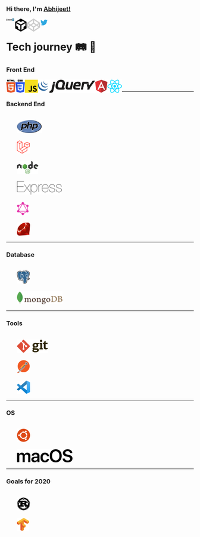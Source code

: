 ### Hi there, I'm [Abhijeet!](https://dev.to/devabhijeet)

<div align="left">
	<p>
		<a href="https://www.linkedin.com/in/dev-abhijeet-yadav/">
		  <img align="left" alt="Abhijeet Yadav | LinkedIn" width="21px" src="https://raw.githubusercontent.com/devAbhijeet/devAbhijeet/master/assets/linkedin.svg" />
		</a>
	</p>
	<p>
		<a href="https://codesandbox.io/u/devAbhijeet">
			<img align="left" alt="Abhijeet Yadav | CodeSandbox" width="35px" src="https://raw.githubusercontent.com/devAbhijeet/devAbhijeet/master/assets/codesandbox.svg" />
		</a>
	</p>
	<p>
		<a href="https://codepen.io/dev_abhijeet">
			<img align="left" alt="Abhijeet Yadav | codepen" width="35px" src="https://raw.githubusercontent.com/devAbhijeet/devAbhijeet/master/assets/codepen.svg" />
		</a>
	</p>
	<p>
		<a href="https://twitter.com/dev_abhijeet">
		  <img align="left" alt="Abhijeet Yadav | Twitter" width="21px" src="https://raw.githubusercontent.com/devAbhijeet/devAbhijeet/master/assets/twitter.svg" />
		</a>
	</p>
</div>

<br>

# Tech journey 🛤 🚂

### Front End
<div align="left">
	<p>
		<a href="https://raw.githubusercontent.com/devAbhijeet/devAbhijeet/master/assets/html-5.svg">
		  <img align="left" height="35" src="https://raw.githubusercontent.com/devAbhijeet/devAbhijeet/master/assets/html-5.svg">
		</a>
	</p>
	<p>
		<a href="https://raw.githubusercontent.com/devAbhijeet/devAbhijeet/master/assets/css-3.svg">
			<img align="left" height="35" src="https://raw.githubusercontent.com/devAbhijeet/devAbhijeet/master/assets/css-3.svg">
		</a>
	</p>
	<p>
		<a href="https://raw.githubusercontent.com/devAbhijeet/devAbhijeet/master/assets/javascript.svg">
			<img align="left" height="35" src="https://raw.githubusercontent.com/devAbhijeet/devAbhijeet/master/assets/javascript.svg">
		</a>
	</p>
	<p>
		<a href="https://raw.githubusercontent.com/devAbhijeet/devAbhijeet/master/assets/jquery.svg">
		  <img align="left" height="35" src="https://raw.githubusercontent.com/devAbhijeet/devAbhijeet/master/assets/jquery.svg">
		</a>
	</p>
	<p>
		<a href="https://raw.githubusercontent.com/devAbhijeet/devAbhijeet/master/assets/angular.svg">
		  <img align="left" height="35" src="https://raw.githubusercontent.com/devAbhijeet/devAbhijeet/master/assets/angular.svg">
		</a>
	</p>
	<p>
		<a href="https://raw.githubusercontent.com/devAbhijeet/devAbhijeet/master/assets/react.svg">
		  <img align="left" height="35" src="https://raw.githubusercontent.com/devAbhijeet/devAbhijeet/master/assets/react.svg">
		</a>
	</p>
</div>

<br>
<!-- <code>
	<img height="35" src="https://raw.githubusercontent.com/devAbhijeet/devAbhijeet/master/assets/html-5.svg">
</code>
<code>
	<img height="35" src="https://raw.githubusercontent.com/devAbhijeet/devAbhijeet/master/assets/css-3.svg">
</code>
<code>
	<img height="35" src="https://raw.githubusercontent.com/devAbhijeet/devAbhijeet/master/assets/javascript.svg">
</code>
<code>
	<img height="35" src="https://raw.githubusercontent.com/devAbhijeet/devAbhijeet/master/assets/jquery.svg">
</code>
<code>
	<img height="35" src="https://raw.githubusercontent.com/devAbhijeet/devAbhijeet/master/assets/angular.svg">
</code>
<code>
	<img height="35" src="https://raw.githubusercontent.com/devAbhijeet/devAbhijeet/master/assets/react.svg">
</code> -->
<hr>

### Backend End
<code>
	<img height="35" src="https://raw.githubusercontent.com/devAbhijeet/devAbhijeet/master/assets/php.svg">
</code>
<code>
	<img height="35" src="https://raw.githubusercontent.com/devAbhijeet/devAbhijeet/master/assets/laravel.svg">
</code>
<code>
	<img height="35" src="https://raw.githubusercontent.com/devAbhijeet/devAbhijeet/master/assets/nodejs.svg">
</code>
<code>
	<img height="35" src="https://raw.githubusercontent.com/devAbhijeet/devAbhijeet/master/assets/express.svg">
</code>
<code>
	<img height="35" src="https://raw.githubusercontent.com/devAbhijeet/devAbhijeet/master/assets/graphql.svg">
</code>
<code>
	<img height="35" src="https://raw.githubusercontent.com/devAbhijeet/devAbhijeet/master/assets/ruby.svg">
</code>
<hr>

### Database
<code>
	<img height="35" src="https://raw.githubusercontent.com/devAbhijeet/devAbhijeet/master/assets/postgresql.svg">
</code>
<code>
	<img height="35" src="https://raw.githubusercontent.com/devAbhijeet/devAbhijeet/master/assets/mongodb.svg">
</code>
<hr>

### Tools
<code>
	<img height="35" src="https://raw.githubusercontent.com/devAbhijeet/devAbhijeet/master/assets/git.svg">
</code>
<code>
	<img height="35" src="https://raw.githubusercontent.com/devAbhijeet/devAbhijeet/master/assets/postman.svg">
</code>
<code>
	<img height="35" src="https://raw.githubusercontent.com/devAbhijeet/devAbhijeet/master/assets/vs-code.svg">
</code>
<hr>

### OS
<code>
	<img height="35" src="https://raw.githubusercontent.com/devAbhijeet/devAbhijeet/master/assets/ubuntu.svg">
</code>
<code>
	<img height="35" src="https://raw.githubusercontent.com/devAbhijeet/devAbhijeet/master/assets/macOS.svg">
</code>
<hr>

### Goals for 2020
<code>
	<img height="35" src="https://raw.githubusercontent.com/devAbhijeet/devAbhijeet/master/assets/rust.svg">
</code>
<code>
	<img height="35" src="https://raw.githubusercontent.com/devAbhijeet/devAbhijeet/master/assets/tensorflow.svg">
</code>


